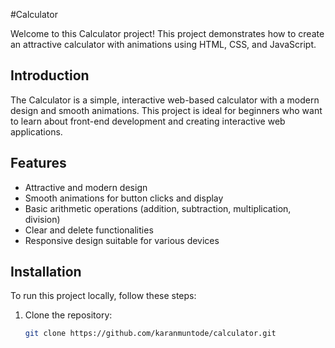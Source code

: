 #Calculator

Welcome to this Calculator project! This project demonstrates how to create an attractive calculator with animations using HTML, CSS, and JavaScript.

## Introduction

The Calculator is a simple, interactive web-based calculator with a modern design and smooth animations. This project is ideal for beginners who want to learn about front-end development and creating interactive web applications.

## Features

- Attractive and modern design
- Smooth animations for button clicks and display
- Basic arithmetic operations (addition, subtraction, multiplication, division)
- Clear and delete functionalities
- Responsive design suitable for various devices

## Installation

To run this project locally, follow these steps:

1. Clone the repository:

   ```sh
   git clone https://github.com/karanmuntode/calculator.git
